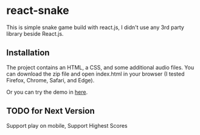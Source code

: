 # react-snake
This is simple snake game build with react.js, I didn't use any 3rd party library beside React.js.

## Installation
The project contains an HTML, a CSS, and some additional audio files. You can download the zip file and open index.html in your browser (I tested Firefox, Chrome, Safari, and Edge).

Or you can try the demo in [here](https://nsun1989.github.io/react-snake/).

## TODO for Next Version
Support play on mobile, Support Highest Scores
